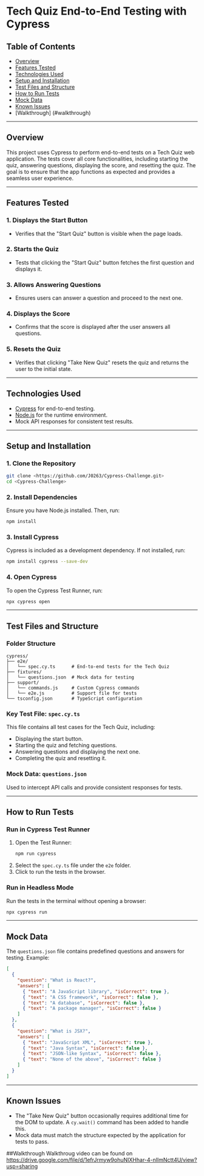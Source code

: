 
# Tech Quiz End-to-End Testing with Cypress

## Table of Contents
- [Overview](#overview)
- [Features Tested](#features-tested)
- [Technologies Used](#technologies-used)
- [Setup and Installation](#setup-and-installation)
- [Test Files and Structure](#test-files-and-structure)
- [How to Run Tests](#how-to-run-tests)
- [Mock Data](#mock-data)
- [Known Issues](#known-issues)
- [Walkthrough] (#walkthrough)

---

## Overview

This project uses Cypress to perform end-to-end tests on a Tech Quiz web application. The tests cover all core functionalities, including starting the quiz, answering questions, displaying the score, and resetting the quiz. The goal is to ensure that the app functions as expected and provides a seamless user experience.

---

## Features Tested

### **1. Displays the Start Button**
- Verifies that the "Start Quiz" button is visible when the page loads.

### **2. Starts the Quiz**
- Tests that clicking the "Start Quiz" button fetches the first question and displays it.

### **3. Allows Answering Questions**
- Ensures users can answer a question and proceed to the next one.

### **4. Displays the Score**
- Confirms that the score is displayed after the user answers all questions.

### **5. Resets the Quiz**
- Verifies that clicking "Take New Quiz" resets the quiz and returns the user to the initial state.

---

## Technologies Used

- [Cypress](https://www.cypress.io/) for end-to-end testing.
- [Node.js](https://nodejs.org/) for the runtime environment.
- Mock API responses for consistent test results.

---

## Setup and Installation

### **1. Clone the Repository**
```bash
git clone <https://github.com/J0263/Cypress-Challenge.git>
cd <Cypress-Challenge>
```

### **2. Install Dependencies**
Ensure you have Node.js installed. Then, run:
```bash
npm install
```

### **3. Install Cypress**
Cypress is included as a development dependency. If not installed, run:
```bash
npm install cypress --save-dev
```

### **4. Open Cypress**
To open the Cypress Test Runner, run:
```bash
npx cypress open
```

---

## Test Files and Structure

### **Folder Structure**
```plaintext
cypress/
├── e2e/
│   └── spec.cy.ts      # End-to-end tests for the Tech Quiz
├── fixtures/
│   └── questions.json  # Mock data for testing
├── support/
│   └── commands.js     # Custom Cypress commands
│   └── e2e.js          # Support file for tests
└── tsconfig.json       # TypeScript configuration
```

### **Key Test File: `spec.cy.ts`**
This file contains all test cases for the Tech Quiz, including:
- Displaying the start button.
- Starting the quiz and fetching questions.
- Answering questions and displaying the next one.
- Completing the quiz and resetting it.

### **Mock Data: `questions.json`**
Used to intercept API calls and provide consistent responses for tests.

---

## How to Run Tests

### **Run in Cypress Test Runner**
1. Open the Test Runner:
   ```bash
   npm run cypress
   ```
2. Select the `spec.cy.ts` file under the `e2e` folder.
3. Click to run the tests in the browser.

### **Run in Headless Mode**
Run the tests in the terminal without opening a browser:
```bash
npx cypress run
```

---

## Mock Data

The `questions.json` file contains predefined questions and answers for testing. Example:

```json
[
  {
    "question": "What is React?",
    "answers": [
      { "text": "A JavaScript library", "isCorrect": true },
      { "text": "A CSS framework", "isCorrect": false },
      { "text": "A database", "isCorrect": false },
      { "text": "A package manager", "isCorrect": false }
    ]
  },
  {
    "question": "What is JSX?",
    "answers": [
      { "text": "JavaScript XML", "isCorrect": true },
      { "text": "Java Syntax", "isCorrect": false },
      { "text": "JSON-like Syntax", "isCorrect": false },
      { "text": "None of the above", "isCorrect": false }
    ]
  }
]
```

---

## Known Issues

- The "Take New Quiz" button occasionally requires additional time for the DOM to update. A `cy.wait()` command has been added to handle this.
- Mock data must match the structure expected by the application for tests to pass.

##Walkthrough
Walkthroug video can be found on https://drive.google.com/file/d/1efrJrmyw9ohuNIXHhar-4-nIlmNctt4U/view?usp=sharing